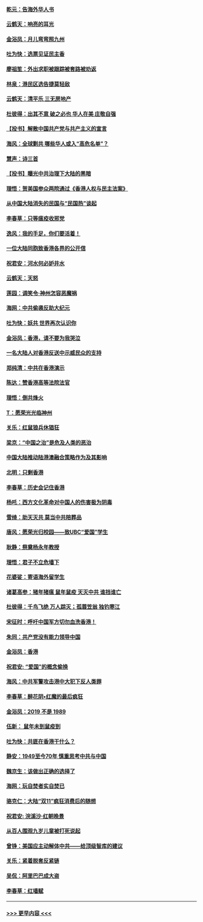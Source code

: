 #### [乾元：告海外华人书](../pages/nsc993/n11684044.md?t=11272155) 
#### [云鹤天：响亮的耳光](../pages/nsc993/n11684254.md?t=11272155) 
#### [金浴凤：月儿弯弯照九州](../pages/nsc993/n11684231.md?t=11272155) 
#### [吐为快：选票见证民主香](../pages/nsc993/n11684206.md?t=11272155) 
#### [廖祖笙：外出求职被跟踪被套路被劝返](../pages/nsc993/n11683874.md?t=11272155) 
#### [林泉：港民区选告捷莫轻敌](../pages/nsc993/n11683930.md?t=11272155) 
#### [云鹤天：清平乐 三无房地产](../pages/nsc993/n11681521.md?t=11272155) 
#### [杜彼得：出其不意 破之必也 华人在美 庄敬自强](../pages/nsc993/n11679554.md?t=11272155) 
#### [【投书】解散中国共产党与共产主义的宣言](../pages/nsc993/n11679177.md?t=11272155) 
#### [海风：全球剿共 哪些华人或入“高危名单”？](../pages/nsc993/n11678617.md?t=11272155) 
#### [慧声：诗三首](../pages/nsc993/n11678848.md?t=11272155) 
#### [【投书】曝光中共治理下大陆的黑暗](../pages/nsc993/n11678674.md?t=11272155) 
#### [理悟：贺美国参众两院通过《香港人权与民主法案》](../pages/nsc993/n11678104.md?t=11272155) 
#### [从中国大陆消失的民国与“民国热”谈起](../pages/nsc993/n11678075.md?t=11272155) 
#### [李春草：只等瘟疫收邪党](../pages/nsc993/n11677308.md?t=11272155) 
#### [逸风：我的手足，你们要活着！](../pages/nsc993/n11676352.md?t=11272155) 
#### [一位大陆同胞致香港各界的公开信](../pages/nsc993/n11675761.md?t=11272155) 
#### [祝君安：河水何必妒井水](../pages/nsc993/n11675746.md?t=11272155) 
#### [云鹤天：天怒](../pages/nsc993/n11675718.md?t=11272155) 
#### [莲园：调笑令‧神州怎容恶魔祸](../pages/nsc993/n11675648.md?t=11272155) 
#### [海网：中共偷袭反助大纪元](../pages/nsc993/n11673515.md?t=11272155) 
#### [吐为快：妖共 世界再次认识你](../pages/nsc993/n11673506.md?t=11272155) 
#### [金浴凤：香港，请不要为我哭泣](../pages/nsc993/n11673248.md?t=11272155) 
#### [一名大陆人对香港反送中示威民众的支持](../pages/nsc993/n11672615.md?t=11272155) 
#### [郑纯清：中共在香港演示](../pages/nsc993/n11670539.md?t=11272155) 
#### [陈达：赞香港高等法院法官](../pages/nsc993/n11669542.md?t=11272155) 
#### [理悟：倒共烽火](../pages/nsc993/n11668844.md?t=11272155) 
#### [T：愿荣光光临神州](../pages/nsc993/n11668421.md?t=11272155) 
#### [关乐：红鼠狼兵休猖狂](../pages/nsc993/n11668378.md?t=11272155) 
#### [梁京：“中国之治”是危及人类的恶治](../pages/nsc993/n11668328.md?t=11272155) 
#### [中国大陆推动陆港澳融合策略作为及其影响](../pages/nsc993/n11668157.md?t=11272155) 
#### [北明：只剩香港](../pages/nsc993/n11668002.md?t=11272155) 
#### [李春草：历史会记住香港](../pages/nsc993/n11667927.md?t=11272155) 
#### [杨吒：西方文化革命对中国人的伤害极为阴毒](../pages/nsc993/n11664521.md?t=11272155) 
#### [雪绮：助天灭共 莫当中共陪葬品](../pages/nsc993/n11662650.md?t=11272155) 
#### [唐风：愿荣光归校园——致UBC“爱国”学生](../pages/nsc993/n11662194.md?t=11272155) 
#### [耿静：祭奠杨永年教授](../pages/nsc993/n11662514.md?t=11272155) 
#### [理悟：君子不立危墙下](../pages/nsc993/n11662172.md?t=11272155) 
#### [花婆娑：寄语海外留学生](../pages/nsc993/n11662121.md?t=11272155) 
#### [诸葛高参：猪年猪瘟 鼠年鼠疫 天灭中共 谁挡谁亡](../pages/nsc993/n11661980.md?t=11272155) 
#### [杜彼得：千鸟飞绝 万人踪灭；孤蓑笠翁 独钓寒江](../pages/nsc993/n11661170.md?t=11272155) 
#### [宋征时：呼吁中国军方切勿血洗香港！](../pages/nsc993/n11415318.md?t=11272155) 
#### [朱同：共产党没有能力领导中国](../pages/nsc993/n11660421.md?t=11272155) 
#### [金浴凤：香港](../pages/nsc993/n11660419.md?t=11272155) 
#### [祝君安: “爱国”的概念偷换](../pages/nsc993/n11659706.md?t=11272155) 
#### [海风：中共军警攻击港中大犯下反人类罪](../pages/nsc993/n11659632.md?t=11272155) 
#### [李春草：醉花阴•红魔的最后疯狂](../pages/nsc993/n11659287.md?t=11272155) 
#### [金浴凤：2019 不是 1989](../pages/nsc993/n11657663.md?t=11272155) 
#### [伍新： 鼠年未到鼠疫到](../pages/nsc993/n11655098.md?t=11272155) 
#### [吐为快：共匪在香港干什么？](../pages/nsc993/n11654891.md?t=11272155) 
#### [静安：1949至今70年 慎重思考中共与中国](../pages/nsc993/n11651244.md?t=11272155) 
#### [魏京生：该做出正确的选择了](../pages/nsc993/n11653084.md?t=11272155) 
#### [海网：玩自焚者实自焚已](../pages/nsc993/n11652423.md?t=11272155) 
#### [骆克仁：大陆“双11”疯狂消费后的随想](../pages/nsc993/n11652305.md?t=11272155) 
#### [祝君安: 浣溪沙·红朝晚景](../pages/nsc993/n11652258.md?t=11272155) 
#### [从百人围观九岁儿童被打死说起](../pages/nsc993/n11651030.md?t=11272155) 
#### [曾铮：美国应主动解体中共——给顶级智库的建议](../pages/nsc993/n11649888.md?t=11272155) 
#### [关乐：紧着脱套反紧链](../pages/nsc993/n11649069.md?t=11272155) 
#### [吴侃：阿里巴巴成大盗](../pages/nsc993/n11645523.md?t=11272155) 
#### [李春草：红墙赋](../pages/nsc993/n11646389.md?t=11272155) 

----
#### [ >>> 更早内容 <<< ](../indexes/nsc993-earlier.md)
